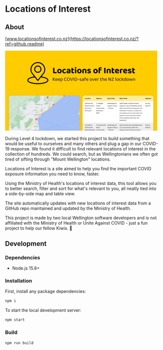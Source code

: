 # Locations of Interest

## About

[www.locationsofinterest.co.nz](https://locationsofinterest.co.nz/?ref=github.readme)

<img src="./src/assets/loi-preview.png" alt="Locations of Interest" width="500"/>

During Level 4 lockdown, we started this project to build something that would be useful to ourselves and many others and plug a gap in our COVID-19 response. We found it difficult to find relevant locations of interest in the collection of hundreds. We could search, but as Wellingtonians we often got tired of sifting through "Mount Wellington" locations.

Locations of Interest is a site aimed to help you find the important COVID exposure information you need to know, faster.

Using the Ministry of Health's locations of interest data, this tool allows you to better search, filter and sort for what's relevant to you, all neatly tied into a side-by-side map and table view.

The site automatically updates with new locations of interest data from a GitHub repo maintained and updated by the Ministry of Health.

This project is made by two local Wellington software developers and is not affiliated with the Ministry of Health or Unite Against COVID - just a fun project to help our fellow Kiwis. 💛

## Development

### Dependencies

- Node.js 15.8+

### Installation

First, install any package dependencies:

```bash
npm i
```

To start the local development server:

```bash
npm start
```

### Build

```bash
npm run build
```
